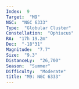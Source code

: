 ```yaml
---
Index:  9
Target:  "M9"
NGC:  "NGC 6333"
Type:  "Globular Cluster"
Constellation:  "Ophiucus"
RA:  "17h 19.2m"
Dec:  "-18°31"
Magnitude:  "7.7"
Size:  "9.3"
DistanceLy:  "26,700"
Season:  "Summer"
Difficulty:  "Moderate"
title: "M9: NGC 6333"
---
```

